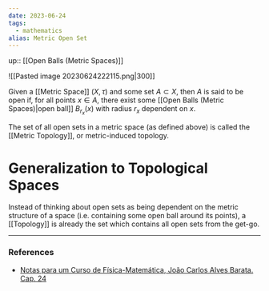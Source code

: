 ```yaml
---
date: 2023-06-24
tags:
  - mathematics
alias: Metric Open Set
---
```

up:: [[Open Balls (Metric Spaces)]]

![[Pasted image 20230624222115.png|300]]

Given a [[Metric Space]] $(X, \tau)$ and some set $A \subset X$, then $A$ is said to be open if, for all points $x \in A$, there exist some [[Open Balls (Metric Spaces)|open ball]] $B_{r_x}(x)$ with radius $r_x$ dependent on $x$.

The set of all open sets in a metric space (as defined above) is called the [[Metric Topology]], or metric-induced topology.

# Generalization to Topological Spaces
Instead of thinking about open sets as being dependent on the metric structure of a space (i.e. containing some open ball around its points), a [[Topology]] is already the set which contains all open sets from the get-go.

---
### References
- [Notas para um Curso de Física-Matemática, João Carlos Alves Barata. Cap. 24](http://denebola.if.usp.br/~jbarata/Notas_de_aula/arquivos/nc-cap24.pdf) 